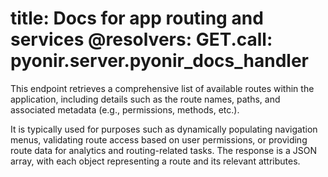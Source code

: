 title: Docs for app routing and services
@resolvers:
    GET.call: pyonir.server.pyonir_docs_handler
===
This endpoint retrieves a comprehensive list of available routes within the application, 
including details such as the route names, paths, and associated metadata (e.g., permissions, methods, etc.). 

It is typically used for purposes such as dynamically populating navigation menus, validating route access based on user permissions, or providing route data for analytics and routing-related tasks. 
The response is a JSON array, with each object representing a route and its relevant attributes. 
